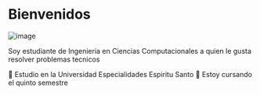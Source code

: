 # Bienvenidos

![image](https://github.com/user-attachments/assets/2b777c4c-4e7a-4c70-a49d-3a7ca2059660)


Soy estudiante de Ingenieria en Ciencias Computacionales a quien le gusta resolver problemas tecnicos

🏫 Estudio en la Universidad Especialidades Espiritu Santo
💁 Estoy cursando el quinto semestre

<!--
**JoselineVergara/JoselineVergara** is a ✨ _special_ ✨ repository because its `README.md` (this file) appears on your GitHub profile.

Here are some ideas to get you started:

- 🔭 I’m currently working on ...
- 🌱 I’m currently learning ...
- 👯 I’m looking to collaborate on ...
- 🤔 I’m looking for help with ...
- 💬 Ask me about ...
- 📫 How to reach me: ...
- 😄 Pronouns: ...
- ⚡ Fun fact: ...
-->
